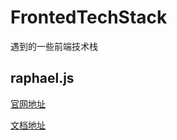 # FrontedTechStack
遇到的一些前端技术栈

## raphael.js

[官网地址](http://raphaeljs.com)

[文档地址](<http://dmitrybaranovskiy.github.io/raphael/reference.html>)

